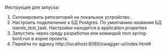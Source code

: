 Инструкция для запуска:
1. Склонировать репозиторий на локальное устройство.
2. Настроить подключение к БД Postgres. По умолчанию название БД isands_test_task. Настройки находятся в application.properties
3. Запустить через среду разработки или командой mvn spring-boot:run в корне проекта.
4. Перейти по адресу http://localhost:8080/swagger-ui/index.html#
